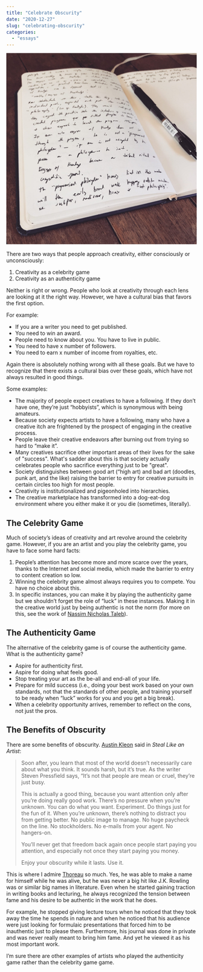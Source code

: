 ```yaml
---
title: "Celebrate Obscurity"
date: "2020-12-27"
slug: "celebrating-obscurity"
categories:
  - "essays"
---
```


![A journal entry](images/journal-entry.jpg)

There are two ways that people approach creativity, either consciously or unconsciously:

1. Creativity as a celebrity game
2. Creativity as an authenticity game

Neither is right or wrong. People who look at creativity through each lens are looking at it the right way. However, we have a cultural bias that favors the first option.

For example:

- If you are a writer you need to get published.
- You need to win an award.
- People need to know about you. You have to live in public.
- You need to have x number of followers.
- You need to earn x number of income from royalties, etc.

Again there is absolutely nothing wrong with all these goals. But we have to recognize that there exists a cultural bias over these goals, which have not always resulted in good things.

Some examples:

- The majority of people expect creatives to have a following. If they don’t have one, they’re just “hobbyists”, which is synonymous with being amateurs.
- Because society expects artists to have a following, many who have a creative itch are frightened by the prospect of engaging in the creative process.
- People leave their creative endeavors after burning out from trying so hard to “make it”.
- Many creatives sacrifice other important areas of their lives for the sake of "success". What's sadder about this is that society actually celebrates people who sacrifice everything just to be "great".
- Society distinguishes between good art (“high art) and bad art (doodles, punk art, and the like) raising the barrier to entry for creative pursuits in certain circles too high for most people.
- Creativity is institutionalized and pigeonholed into hierarchies.
- The creative marketplace has transformed into a dog-eat-dog environment where you either make it or you die (sometimes, literally).

## The Celebrity Game

Much of society’s ideas of creativity and art revolve around the celebrity game. However, if you are an artist and you play the celebrity game, you have to face some hard facts:

1. People’s attention has become more and more scarce over the years, thanks to the Internet and social media, which made the barrier to entry to content creation so low.
2. Winning the celebrity game almost always requires you to compete. You have no choice about this.
3. In specific instances, you can make it by playing the authenticity game but we shouldn’t forget the role of “luck” in these instances. Making it in the creative world just by being authentic is not the norm (for more on this, see the work of [Nassim Nicholas Taleb](https://hbr.org/2014/01/life-is-luck-heres-how-to-plan-a-career-around-it)).

## The Authenticity Game

The alternative of the celebrity game is of course the authenticity game. What is the authenticity game?

- Aspire for authenticity first.
- Aspire for doing what feels good.
- Stop treating your art as the be-all and end-all of your life.
- Prepare for mild success (i.e., doing your best work based on your own standards, not that the standards of other people, and training yourself to be ready when “luck” works for you and you get a big break).
- When a celebrity opportunity arrives, remember to reflect on the cons, not just the pros.

## The Benefits of Obscurity

There are some benefits of obscurity. [Austin Kleon](https://austinkleon.com/2018/07/05/you-dont-have-to-live-in-public/) said in _Steal Like an Artist_:

> Soon after, you learn that most of the world doesn’t necessarily care about what you think. It sounds harsh, but it’s true. As the writer Steven Pressfield says, “It’s not that people are mean or cruel, they’re just busy.
>
> This is actually a good thing, because you want attention only after you’re doing really good work. There’s no pressure when you’re unknown. You can do what you want. Experiment. Do things just for the fun of it. When you’re unknown, there’s nothing to distract you from getting better. No public image to manage. No huge paycheck on the line. No stockholders. No e-mails from your agent. No hangers-on.
>
> You’ll never get that freedom back again once people start paying you attention, and especially not once they start paying you money.
>
> Enjoy your obscurity while it lasts. Use it.

This is where I admire [Thoreau](/what-i-learned-from-a-year-of-reading-thoreaus-journal/) so much. Yes, he was able to make a name for himself while he was alive, but he was never a big hit like J.K. Rowling was or similar big names in literature. Even when he started gaining traction in writing books and lecturing, he always recognized the tension between fame and his desire to be authentic in the work that he does.

For example, he stopped giving lecture tours when he noticed that they took away the time he spends in nature and when he noticed that his audience were just looking for formulaic presentations that forced him to be inauthentic just to please them. Furthermore, his journal was done in private and was never really meant to bring him fame. And yet he viewed it as his most important work.

I’m sure there are other examples of artists who played the authenticity game rather than the celebrity game game.

